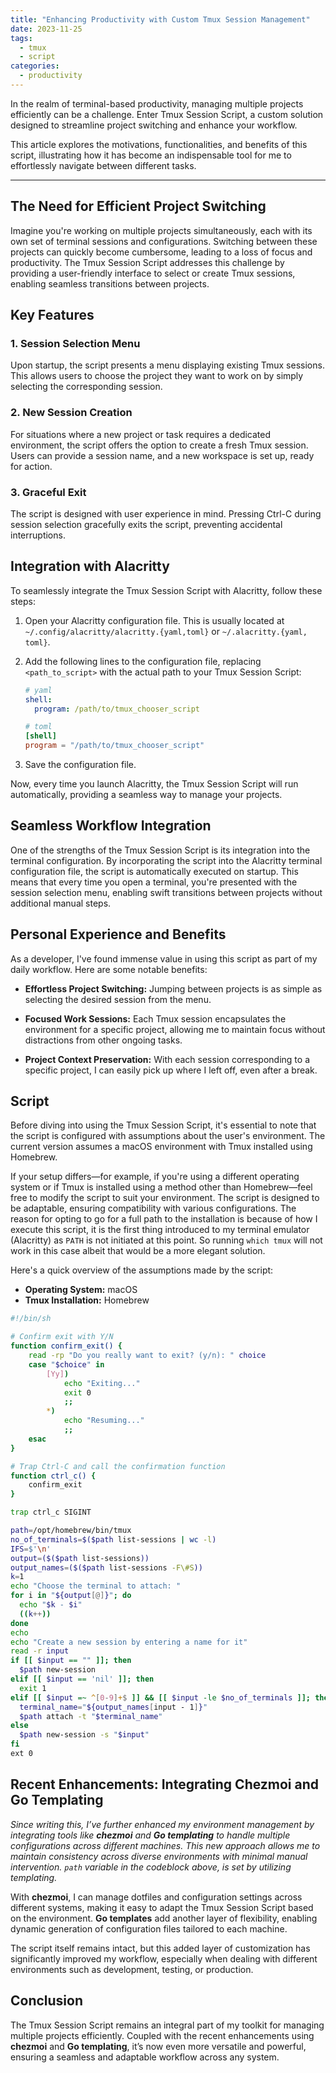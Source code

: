 ```yaml
---
title: "Enhancing Productivity with Custom Tmux Session Management"
date: 2023-11-25
tags:
  - tmux
  - script
categories:
  - productivity
---
```


In the realm of terminal-based productivity, managing multiple projects efficiently can be a challenge. Enter Tmux Session Script, a custom solution designed to streamline project switching and enhance your workflow.

<!--more-->

This article explores the motivations, functionalities, and benefits of this script, illustrating how it has become an indispensable tool for me to effortlessly navigate between different tasks.

---

## The Need for Efficient Project Switching

Imagine you're working on multiple projects simultaneously, each with its own set of terminal sessions and configurations. Switching between these projects can quickly become cumbersome, leading to a loss of focus and productivity. The Tmux Session Script addresses this challenge by providing a user-friendly interface to select or create Tmux sessions, enabling seamless transitions between projects.

## Key Features

### 1. **Session Selection Menu**

Upon startup, the script presents a menu displaying existing Tmux sessions. This allows users to choose the project they want to work on by simply selecting the corresponding session.

### 2. **New Session Creation**

For situations where a new project or task requires a dedicated environment, the script offers the option to create a fresh Tmux session. Users can provide a session name, and a new workspace is set up, ready for action.

### 3. **Graceful Exit**

The script is designed with user experience in mind. Pressing Ctrl-C during session selection gracefully exits the script, preventing accidental interruptions.

## Integration with Alacritty

To seamlessly integrate the Tmux Session Script with Alacritty, follow these steps:

1. Open your Alacritty configuration file. This is usually located at `~/.config/alacritty/alacritty.{yaml,toml}` or `~/.alacritty.{yaml, toml}`.

2. Add the following lines to the configuration file, replacing `<path_to_script>` with the actual path to your Tmux Session Script:

   ```yaml
   # yaml
   shell:
     program: /path/to/tmux_chooser_script
   ```

   ```toml
   # toml
   [shell]
   program = "/path/to/tmux_chooser_script"
   ```

3. Save the configuration file.

Now, every time you launch Alacritty, the Tmux Session Script will run automatically, providing a seamless way to manage your projects.

## Seamless Workflow Integration

One of the strengths of the Tmux Session Script is its integration into the terminal configuration. By incorporating the script into the Alacritty terminal configuration file, the script is automatically executed on startup. This means that every time you open a terminal, you're presented with the session selection menu, enabling swift transitions between projects without additional manual steps.

## Personal Experience and Benefits

As a developer, I've found immense value in using this script as part of my daily workflow. Here are some notable benefits:

- **Effortless Project Switching:** Jumping between projects is as simple as selecting the desired session from the menu.

- **Focused Work Sessions:** Each Tmux session encapsulates the environment for a specific project, allowing me to maintain focus without distractions from other ongoing tasks.

- **Project Context Preservation:** With each session corresponding to a specific project, I can easily pick up where I left off, even after a break.

## Script

Before diving into using the Tmux Session Script, it's essential to note that the script is configured with assumptions about the user's environment. The current version assumes a macOS environment with Tmux installed using Homebrew.

If your setup differs—for example, if you're using a different operating system or if Tmux is installed using a method other than Homebrew—feel free to modify the script to suit your environment. The script is designed to be adaptable, ensuring compatibility with various configurations.
The reason for opting to go for a full path to the installation is because of how I execute this script, it is the first thing introduced to my terminal emulator (Alacritty) as `PATH` is not initiated at this point. So running `which tmux` will not work in this case albeit that would be a more elegant solution.

Here's a quick overview of the assumptions made by the script:

- **Operating System:** macOS
- **Tmux Installation:** Homebrew

```bash
#!/bin/sh

# Confirm exit with Y/N
function confirm_exit() {
    read -rp "Do you really want to exit? (y/n): " choice
    case "$choice" in
        [Yy])
            echo "Exiting..."
            exit 0
            ;;
        *)
            echo "Resuming..."
            ;;
    esac
}

# Trap Ctrl-C and call the confirmation function
function ctrl_c() {
    confirm_exit
}

trap ctrl_c SIGINT

path=/opt/homebrew/bin/tmux
no_of_terminals=$($path list-sessions | wc -l)
IFS=$'\n'
output=($($path list-sessions))
output_names=($($path list-sessions -F\#S))
k=1
echo "Choose the terminal to attach: "
for i in "${output[@]}"; do
  echo "$k - $i"
  ((k++))
done
echo
echo "Create a new session by entering a name for it"
read -r input
if [[ $input == "" ]]; then
  $path new-session
elif [[ $input == 'nil' ]]; then
  exit 1
elif [[ $input =~ ^[0-9]+$ ]] && [[ $input -le $no_of_terminals ]]; then
  terminal_name="${output_names[input - 1]}"
  $path attach -t "$terminal_name"
else
  $path new-session -s "$input"
fi
ext 0
```

## Recent Enhancements: Integrating Chezmoi and Go Templating

_Since writing this, I’ve further enhanced my environment management by integrating tools like **chezmoi** and **Go templating** to handle multiple configurations across different machines. This new approach allows me to maintain consistency across diverse environments with minimal manual intervention. `path` variable in the codeblock above, is set by utilizing templating._

With **chezmoi**, I can manage dotfiles and configuration settings across different systems, making it easy to adapt the Tmux Session Script based on the environment. **Go templates** add another layer of flexibility, enabling dynamic generation of configuration files tailored to each machine.

The script itself remains intact, but this added layer of customization has significantly improved my workflow, especially when dealing with different environments such as development, testing, or production.

## Conclusion

The Tmux Session Script remains an integral part of my toolkit for managing multiple projects efficiently. Coupled with the recent enhancements using **chezmoi** and **Go templating**, it’s now even more versatile and powerful, ensuring a seamless and adaptable workflow across any system.
